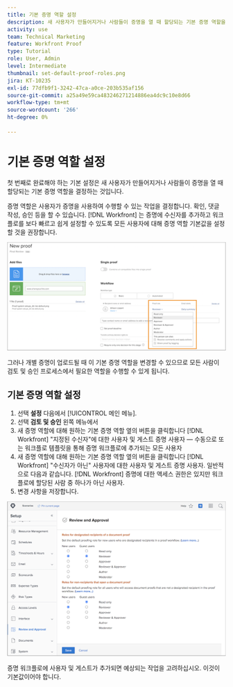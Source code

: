 ```yaml
---
title: 기본 증명 역할 설정
description: 새 사용자가 만들어지거나 사람들이 증명을 열 때 할당되는 기본 증명 역할을 설정하는 방법을 알아봅니다.
activity: use
team: Technical Marketing
feature: Workfront Proof
type: Tutorial
role: User, Admin
level: Intermediate
thumbnail: set-default-proof-roles.png
jira: KT-10235
exl-id: 77dfb9f1-3242-47ca-a0ce-203b535af156
source-git-commit: a25a49e59ca483246271214886ea4dc9c10e8d66
workflow-type: tm+mt
source-wordcount: '266'
ht-degree: 0%

---
```


# 기본 증명 역할 설정

<!---
21.4 updates have been made
--->

첫 번째로 완료해야 하는 기본 설정은 새 사용자가 만들어지거나 사람들이 증명을 열 때 할당되는 기본 증명 역할을 결정하는 것입니다.

증명 역할은 사용자가 증명을 사용하여 수행할 수 있는 작업을 결정합니다. 확인, 댓글 작성, 승인 등을 할 수 있습니다. [!DNL Workfront] 는 증명에 수신자를 추가하고 워크플로를 보다 빠르고 쉽게 설정할 수 있도록 모든 사용자에 대해 증명 역할 기본값을 설정할 것을 권장합니다.

![증명을 업로드할 때 증명 역할을 선택할 수 있습니다.](assets/proof-system-setups-proof-role-example.png)

그러나 개별 증명이 업로드될 때 이 기본 증명 역할을 변경할 수 있으므로 모든 사람이 검토 및 승인 프로세스에서 필요한 역할을 수행할 수 있게 됩니다.


## 기본 증명 역할 설정

1. 선택 **설정** 다음에서 [!UICONTROL 메인 메뉴].
1. 선택 **검토 및 승인** 왼쪽 메뉴에서
1. 새 증명 역할에 대해 원하는 기본 증명 역할 옆의 버튼을 클릭합니다 [!DNL Workfront] &quot;지정된 수신자&quot;에 대한 사용자 및 게스트 증명 사용자 — 수동으로 또는 워크플로 템플릿을 통해 증명 워크플로에 추가되는 모든 사용자
1. 새 증명 역할에 대해 원하는 기본 증명 역할 옆의 버튼을 클릭합니다 [!DNL Workfront] &quot;수신자가 아닌&quot; 사용자에 대한 사용자 및 게스트 증명 사용자. 일반적으로 다음과 같습니다. [!DNL Workfront] 증명에 대한 액세스 권한은 있지만 워크플로에 할당된 사람 중 하나가 아닌 사용자.
1. 변경 사항을 저장합니다.

![Workfront의 검토 및 승인 설정](assets/proof-system-setups-workfront-defaults.png)

증명 워크플로에 사용자 및 게스트가 추가되면 예상되는 작업을 고려하십시오. 이것이 기본값이어야 합니다.

